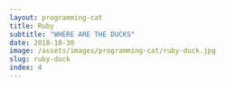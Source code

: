 ```yaml
---
layout: programming-cat
title: Ruby
subtitle: "WHERE ARE THE DUCKS"
date: 2018-10-30
image: /assets/images/programming-cat/ruby-duck.jpg
slug: ruby-duck
index: 4
---
```

